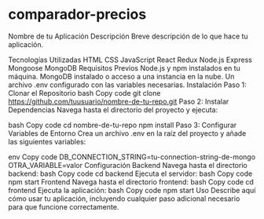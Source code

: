 ﻿# comparador-precios
Nombre de tu Aplicación
Descripción
Breve descripción de lo que hace tu aplicación.

Tecnologías Utilizadas
HTML
CSS
JavaScript
React
Redux
Node.js
Express
Mongoose
MongoDB
Requisitos Previos
Node.js y npm instalados en tu máquina.
MongoDB instalado o acceso a una instancia en la nube.
Un archivo .env configurado con las variables necesarias.
Instalación
Paso 1: Clonar el Repositorio
bash
Copy code
git clone https://github.com/tuusuario/nombre-de-tu-repo.git
Paso 2: Instalar Dependencias
Navega hasta el directorio del proyecto y ejecuta:

bash
Copy code
cd nombre-de-tu-repo
npm install
Paso 3: Configurar Variables de Entorno
Crea un archivo .env en la raíz del proyecto y añade las siguientes variables:

env
Copy code
DB_CONNECTION_STRING=tu-connection-string-de-mongo
OTRA_VARIABLE=valor
Configuración
Backend
Navega hasta el directorio backend:
bash
Copy code
cd backend
Ejecuta el servidor:
bash
Copy code
npm start
Frontend
Navega hasta el directorio frontend:
bash
Copy code
cd frontend
Ejecuta la aplicación:
bash
Copy code
npm start
Uso
Describe aquí cómo usar tu aplicación, incluyendo cualquier paso adicional necesario para que funcione correctamente.
